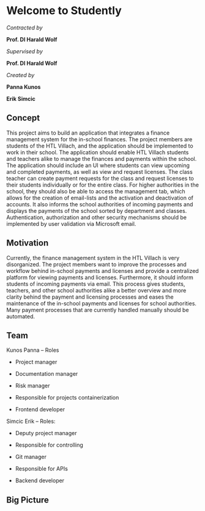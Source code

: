 # Welcome to Studently

*Contracted by*

**Prof. DI Harald Wolf**




*Supervised by*

**Prof. DI Harald Wolf**


*Created by*

**Panna Kunos** 

**Erik Simcic**

## Concept

This project aims to build an application that integrates a finance management system for the in-school finances. The project members are students of the HTL Villach, and the application should be implemented to work in their school. The application should enable HTL Villach students and teachers alike to manage the finances and payments within the school. The application should include an UI where students can view upcoming and completed payments, as well as view and request licenses. The class teacher can create payment requests for the class and request licenses to their students individually or for the entire class. For higher authorities in the school, they should also be able to access the management tab, which allows for the creation of email-lists and the activation and deactivation of accounts. It also informs the school authorities of incoming payments and displays the payments of the school sorted by department and classes. Authentication, authorization and other security mechanisms should be implemented by user validation via Microsoft email.


## Motivation

Currently, the finance management system in the HTL Villach is very disorganized. The project members want to improve the processes and workflow behind in-school payments and licenses and provide a centralized platform for viewing payments and licenses. Furthermore, it should inform students of incoming payments via email. This process gives students, teachers, and other school authorities alike a better overview and more clarity behind the payment and licensing processes and eases the maintenance of the in-school payments and licenses for school authorities. Many payment processes that are currently handled manually should be automated. 


## Team 

Kunos Panna – Roles
 - Project manager

 - Documentation manager

 - Risk manager

 - Responsible for
  projects containerization
 - Frontend developer


Simcic Erik – Roles:
- Deputy project manager

- Responsible for controlling 

- Git manager

- Responsible for APIs

- Backend developer


## Big Picture



